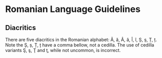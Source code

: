 # Romanian Language Guidelines

## Diacritics

There are five diacritics in the Romanian alphabet: Ă, ă, Â, â, Î, î, Ș, ș, Ț, ț. Note the Ș, ș, Ț, ț have a comma bellow, not a cedilla. The use of cedilla variants Ş, ş, Ţ and ţ, while not uncommon, is incorrect.
